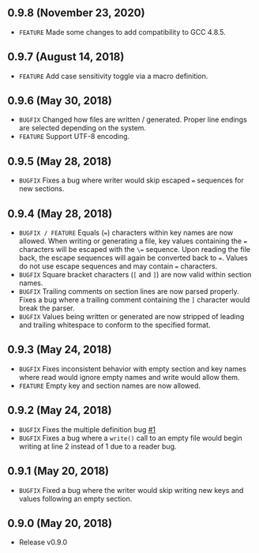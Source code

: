 ## 0.9.8 (November 23, 2020)
- `FEATURE` Made some changes to add compatibility to GCC 4.8.5.

## 0.9.7 (August 14, 2018)
- `FEATURE` Add case sensitivity toggle via a macro definition.

## 0.9.6 (May 30, 2018)
- `BUGFIX` Changed how files are written / generated. Proper line endings are selected depending on the system.
- `FEATURE` Support UTF-8 encoding.

## 0.9.5 (May 28, 2018)
- `BUGFIX` Fixes a bug where writer would skip escaped `=` sequences for new sections.

## 0.9.4 (May 28, 2018)
- `BUGFIX / FEATURE` Equals (`=`) characters within key names are now allowed. When writing or generating a file, key values containing the `=` characters will be escaped with the `\=` sequence. Upon reading the file back, the escape sequences will again be converted back to `=`. Values do not use escape sequences and may contain `=` characters.
- `BUGFIX` Square bracket characters (`[` and `]`) are now valid within section names.
- `BUGFIX` Trailing comments on section lines are now parsed properly. Fixes a bug where a trailing comment containing the `]` character would break the parser.
- `BUGFIX` Values being written or generated are now stripped of leading and trailing whitespace to conform to the specified format.

## 0.9.3 (May 24, 2018)
- `BUGFIX` Fixes inconsistent behavior with empty section and key names where read would ignore empty names and write would allow them.
- `FEATURE` Empty key and section names are now allowed.

## 0.9.2 (May 24, 2018)
- `BUGFIX` Fixes the multiple definition bug [#1](/../../issues/1)
- `BUGFIX` Fixes a bug where a `write()` call to an empty file would begin writing at line 2 instead of 1 due to a reader bug.

## 0.9.1 (May 20, 2018)
- `BUGFIX` Fixed a bug where the writer would skip writing new keys and values following an empty section.

## 0.9.0 (May 20, 2018)
- Release v0.9.0
